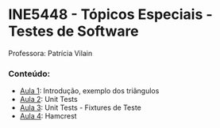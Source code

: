# INE5448 - Tópicos Especiais - Testes de Software
Professora: Patrícia Vilain

### Conteúdo:
* [Aula 1](https://github.com/fmreina/ine5448-TopicosEspeciais-Testes/tree/master/aula-1): Introdução, exemplo dos triângulos
* [Aula 2](https://github.com/fmreina/ine5448-TopicosEspeciais-Testes/tree/master/unit-tests): Unit Tests
* [Aula 3](https://github.com/fmreina/ine5448-TopicosEspeciais-Testes/tree/master/unit-tests): Unit Tests - Fixtures de Teste
* [Aula 4](https://github.com/fmreina/ine5448-TopicosEspeciais-Testes/tree/master/hamercrest): Hamcrest
